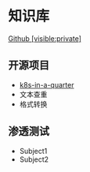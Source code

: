 # 知识库
[Github [visible:private] ](https://github.com/secfan/wiki)
## 开源项目
- [k8s-in-a-quarter](https://github.com/secfan/k8s-in-a-quarter)
- 文本查重
- 格式转换

## 渗透测试
- Subject1 
- Subject2